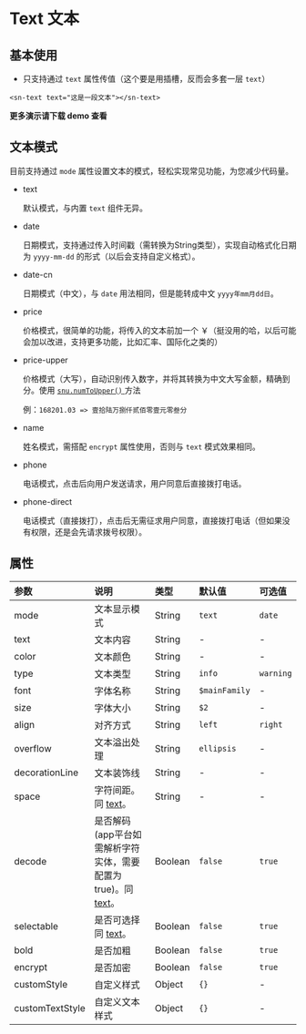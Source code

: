 # Text  文本

## 基本使用

- 只支持通过 `text` 属性传值（这个要是用插槽，反而会多套一层 `text`）

```vue
<sn-text text="这是一段文本"></sn-text>
```

**更多演示请下载 demo 查看**

## 文本模式

目前支持通过 `mode` 属性设置文本的模式，轻松实现常见功能，为您减少代码量。

- text

  默认模式，与内置 `text` 组件无异。

- date

  日期模式，支持通过传入时间戳（需转换为String类型），实现自动格式化日期为 `yyyy-mm-dd` 的形式（以后会支持自定义格式）。

- date-cn

  日期模式（中文），与 `date` 用法相同，但是能转成中文 `yyyy年mm月dd日`。

- price

  价格模式，很简单的功能，将传入的文本前加一个 ￥（挺没用的哈，以后可能会加以改进，支持更多功能，比如汇率、国际化之类的）

- price-upper

  价格模式（大写），自动识别传入数字，并将其转换为中文大写金额，精确到分。使用 [`snu.numToUpper()` ](/libs/utils/text#snu-numtoupper) 方法

  例：`168201.03 => 壹拾陆万捌仟贰佰零壹元零叁分`

- name 

  姓名模式，需搭配 `encrypt` 属性使用，否则与 `text` 模式效果相同。

- phone

  电话模式，点击后向用户发送请求，用户同意后直接拨打电话。

- phone-direct

  电话模式（直接拨打），点击后无需征求用户同意，直接拨打电话（但如果没有权限，还是会先请求拨号权限）。

## 属性

| 参数            | 说明                                                         | 类型    | 默认值        | 可选值                                                       |
| :-------------- | :----------------------------------------------------------- | :------ | :------------ | :----------------------------------------------------------- |
| mode            | 文本显示模式                                                 | String  | `text`        | `date` | `price` | `name` | `bankcard` | `idcard` | `email` | `phone` |
| text            | 文本内容                                                     | String  | -             | -                                                            |
| color           | 文本颜色                                                     | String  | -             | -                                                            |
| type            | 文本类型                                                     | String  | `info`        | `warning` | `error` | `success` | `primary`                  |
| font            | 字体名称                                                     | String  | `$mainFamily` | -                                                            |
| size            | 字体大小                                                     | String  | `$2`          | -                                                            |
| align           | 对齐方式                                                     | String  | `left`        | `right` | `center`                                           |
| overflow        | 文本溢出处理                                                 | String  | `ellipsis`    | -                                                            |
| decorationLine  | 文本装饰线                                                   | String  | -             | -                                                            |
| space           | 字符间距。同 [text](https://doc.dcloud.net.cn/uni-app-x/component/text.html#%E5%B1%9E%E6%80%A7)。 | String  | -             | -                                                            |
| decode          | 是否解码 (app平台如需解析字符实体，需要配置为 true)。同 [text](https://doc.dcloud.net.cn/uni-app-x/component/text.html#%E5%B1%9E%E6%80%A7)。 | Boolean | `false`       | `true` | `false`                                             |
| selectable      | 是否可选择同 [text](https://doc.dcloud.net.cn/uni-app-x/component/text.html#%E5%B1%9E%E6%80%A7)。 | Boolean | `false`       | `true` | `false`                                             |
| bold            | 是否加粗                                                     | Boolean | `false`       | `true` | `false`                                             |
| encrypt         | 是否加密                                                     | Boolean | `false`       | `true` | `false`                                             |
| customStyle     | 自定义样式                                                   | Object  | `{}`          | -                                                            |
| customTextStyle | 自定义文本样式                                               | Object  | `{}`          | -                                                            |

<DemoPhone name="sn-text" />